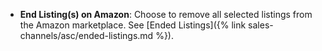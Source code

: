 
- **End Listing(s) on Amazon**: Choose to remove all selected listings from the Amazon marketplace. See [Ended Listings]({% link sales-channels/asc/ended-listings.md %}).
